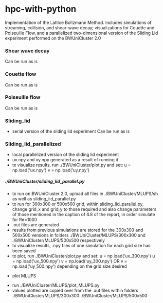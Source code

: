 # hpc-with-python
Implementation of the Lattice Boltzmann Method. Includes simulations of streaming, collision, and shear-wave decay; visualizations for Couette and Poiseuille Flow, and a parallelized two-dimensional version of the Sliding Lid experiment performed on the BWUniCluster 2.0

### Shear wave decay
Can be run as is

### Couette flow
Can be run as is

### Poiseuille flow
Can be run as is

### Sliding_lid
- serial version of the sliding lid experiment
Can be run as is

### Sliding_lid_parallelized
- local parallelized version of the sliding lid experiment
- ux.npy and uy.npy generated as a result of running it
- to visualize results, run ./BWUniCluster/plot.py and set:
	u = np.load('ux.npy')
	v = np.load('uy.npy')

##### ./BWUniCluster/sliding_lid_parallel.py
- to run on BWUniCluster 2.0, upload all files in ./BWUniCluster/MLUPS/sh as well as sliding_lid_parallel.py
- to run for 300x300 or 500x500 grid, within sliding_lid_parallel.py, change grid_x and grid_y to those required
 and also change parameters of those mentioned in the caption of 4.8 of the report, in order simulate for Re=1000
- .out files are generated
- results from previous simulations are stored for the 300x300 and 500x500 versions in folders ./BWUniCluster/MLUPS/300x300
and ./BWUniCluster/MLUPS/500x500 respectively
- to visualize results, .npy files of one simulation for each grid size has been saved
- to plot, run ./BWUniCluster/plot.py and set:
	u = np.load('ux_300.npy')   	 u = np.load('ux_500.npy')
	v = np.load('uy_300.npy')   OR   v = np.load('uy_500.npy')
 depending on the grid size desired

* plot MLUPS
- run ./BWUniCluster/MLUPS/plot_MLUPS.py
- values plotted are copied over from the .out files within folders ./BWUniCluster/MLUPS/300x300 ./BWUniCluster/MLUPS/500x500
	
 


